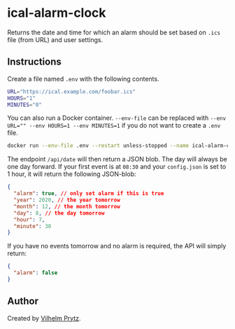 # ical-alarm-clock

Returns the date and time for which an alarm should be set based on `.ics` file (from URL) and user settings.

## Instructions

Create a file named `.env` with the following contents.

```bash
URL="https://ical.example.com/foobar.ics"
HOURS="1"
MINUTES="0"
```

You can also run a Docker container. `--env-file` can be replaced with `--env URL="" --env HOURS=1 --env MINUTES=1` if you do not want to create a `.env` file.

```bash
docker run --env-file .env --restart unless-stopped --name ical-alarm-clock -d -p 5000:5000 prytz/ical-alarm-clock:latest
```

The endpoint `/api/date` will then return a JSON blob. The day will always be one day forward. If your first event is at `08:30` and your `config.json` is set to 1 hour, it will return the following JSON-blob:

```json
{
  "alarm": true, // only set alarm if this is true
  "year": 2020, // the year tomorrow
  "month": 12, // the month tomorrow
  "day": 8, // the day tomorrow
  "hour": 7,
  "minute": 30
}
```

If you have no events tomorrow and no alarm is required, the API will simply return:

```json
{
  "alarm": false
}
```

## Author

Created by [Vilhelm Prytz](https://github.com/vilhelmprytz).
